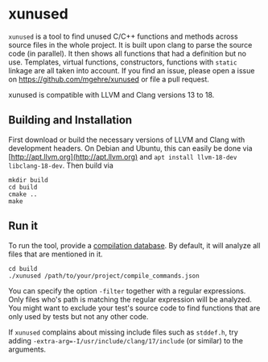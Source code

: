 # xunused
`xunused` is a tool to find unused C/C++ functions and methods across source files in the whole project.
It is built upon clang to parse the source code (in parallel). It then shows all functions that had
a definition but no use. Templates, virtual functions, constructors, functions with `static` linkage are
all taken into account. If you find an issue, please open a issue on https://github.com/mgehre/xunused or file a pull request.

xunused is compatible with LLVM and Clang versions 13 to 18.

## Building and Installation
First download or build the necessary versions of LLVM and Clang with development headers.
On Debian and Ubuntu, this can easily be done via [http://apt.llvm.org](http://apt.llvm.org) and `apt install llvm-18-dev libclang-18-dev`.
Then build via
```
mkdir build
cd build
cmake ..
make
```

## Run it
To run the tool, provide a [compilation database](https://clang.llvm.org/docs/JSONCompilationDatabase.html).
By default, it will analyze all files that are mentioned in it.
```
cd build
./xunused /path/to/your/project/compile_commands.json
```
You can specify the option `-filter` together with a regular expressions. Only files who's path is matching the regular
expression will be analyzed. You might want to exclude your test's source code to find functions that are only used by tests but not any other code.

If `xunused` complains about missing include files such as `stddef.h`, try adding `-extra-arg=-I/usr/include/clang/17/include` (or similar) to the arguments.
